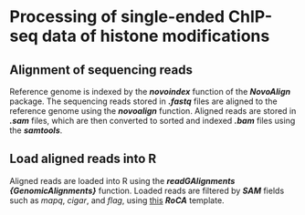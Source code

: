 # Processing of single-ended ChIP-seq data of histone modifications

## Alignment of sequencing reads

Reference genome is indexed by the ***novoindex*** function of the ***NovoAlign*** package. The sequencing reads stored in ***.fastq*** files are aligned to the reference genome using the ***novoalign*** function. Aligned reads are stored in ***.sam*** files, which are then converted to sorted and indexed ***.bam*** files using the ***samtools***. 

## Load aligned reads into R

Aligned reads are loaded into R using the ***readGAlignments {GenomicAlignments}*** function. Loaded reads are filtered by ***SAM*** fields such as _mapq_, _cigar_, and _flag_, using [this](https://raw.githubusercontent.com/zhezhangsh/RoCA/master/template/qc/filter_read/filter_read.Rmd) ***RoCA*** template. 

